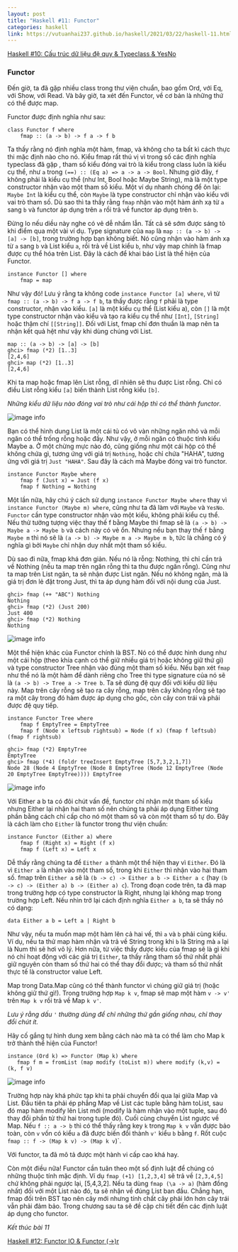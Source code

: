 ```yaml
---
layout: post
title: "Haskell #11: Functor"
categories: haskell
link: https://vutuanhai237.github.io/haskell/2021/03/22/haskell-11.html
---
```


[Haskell #10: Cấu trúc dữ liệu đệ quy & Typeclass & YesNo](https://vutuanhai237.github.io/haskell/2021/03/22/haskell-10.html)

### **Functor**

Đến giờ, ta đã gặp nhiều class trong thư viện chuẩn, bao gồm Ord, với Eq, với Show, với Read. Và bây giờ, ta xét đến Functor, về cơ bản là những thứ có thể được map.

Functor được định nghĩa như sau:
```
class Functor f where
    fmap :: (a -> b) -> f a -> f b
```
Ta thấy rằng nó định nghĩa một hàm, fmap, và không cho ta bất kì cách thực thi mặc định nào cho nó. Kiểu fmap rất thú vị vì trong số các định nghĩa typeclass đã gặp , tham số kiểu đóng vai trò là kiểu trong class luôn là kiểu cụ thể, như `a` trong `(==) :: (Eq a) => a -> a -> Bool`. Nhưng giờ đây, `f` không phải là kiểu cụ thể (như Int, Bool hoặc Maybe String), mà là một type constructor nhận vào một tham số kiểu. Một ví dụ nhanh chóng để ôn lại: `Maybe Int` là kiểu cụ thể, còn `Maybe` là type constructor chỉ nhận vào kiểu với vai trò tham số. Dù sao thì ta thấy rằng `fmap` nhận vào một hàm ánh xạ từ `a` sang `b` và functor áp dụng trên `a` rồi trả về functor áp dụng trên `b`.

Đừng lo nếu diều này nghe có vẻ dễ nhầm lẫn. Tất cả sẽ sớm được sáng tỏ khi điểm qua một vài ví dụ. Type signature của `map` là `map :: (a -> b) -> [a] -> [b]`, trong trường hợp bạn không biết. Nó cũng nhận vào hàm ánh xạ từ `a` sang `b` và List kiểu `a`, rồi trả về List kiểu `b`, như vậy map chính là fmap được cụ thể hóa trên List. Đây là cách để khai báo List là thể hiện của Functor.
```
instance Functor [] where
    fmap = map
```
Như vậy đó! Lưu ý rằng ta không code `instance Functor [a] where`, vì từ `fmap :: (a -> b) -> f a -> f b`, ta thấy được rằng `f` phải là type constructor, nhận vào kiểu. `[a]` là một kiểu cụ thể (List kiểu a), còn `[]` là một type constructor nhận vào kiểu và tạo ra kiểu cụ thể như `[Int]`, `[String]` hoặc thậm chí `[[String]]`.
Đối với List, fmap chỉ đơn thuần là map nên ta nhận kết quả hệt như vậy khi dùng chúng với List.
```
map :: (a -> b) -> [a] -> [b]
ghci> fmap (*2) [1..3]
[2,4,6]
ghci> map (*2) [1..3]
[2,4,6]
```
Khi ta map hoặc fmap lên List rỗng, dĩ nhiên sẽ thu được List rỗng. Chỉ có điều List rỗng kiểu `[a]` biến thành List rỗng kiểu `[b]`.

*Những kiểu dữ liệu nào đóng vai trò như cái hộp thì có thể thành functor*. 

![image info](https://github.com/vutuanhai237/vutuanhai237.github.io/blob/master/assets/image/haskell/11-1.png?raw=true)

Bạn có thể hình dung List là một cái tủ có vô vàn những ngăn nhỏ và mỗi ngăn có thể trống rỗng hoặc đầy. Như vậy, ở mỗi ngăn có thuộc tính kiểu Maybe a. Ở một chừng mực nào đó, cũng giống như một cái hộp có thể không chứa gì, tương ứng với giá trị `Nothing`, hoặc chỉ chứa "HAHA", tương ứng với giá trị `Just "HAHA"`. Sau đây là cách mà Maybe đóng vai trò functor.
```
instance Functor Maybe where
    fmap f (Just x) = Just (f x)
    fmap f Nothing = Nothing
```
Một lần nữa, hãy chú ý cách sử dụng `instance Functor Maybe where` thay vì `instance Functor (Maybe m) where`, cũng như ta đã làm với `Maybe` và `YesNo`. `Functor` cần type constructor nhận vào một kiểu, không phải kiểu cụ thể. Nếu thử tưởng tượng việc thay thế f bằng Maybe thì fmap sẽ là `(a -> b) -> Maybe a -> Maybe b` và cách này có vẻ ổn. Nhưng nếu bạn thay thế `f` bằng `Maybe m` thì nó sẽ là `(a -> b) -> Maybe m a -> Maybe m b`, tức là chẳng có ý nghĩa gì bởi `Maybe` chỉ nhận duy nhất một tham số kiểu.

Dù sao đi nữa, fmap khá đơn giản. Nếu nó là rỗng: Nothing, thì chỉ cần trả về Nothing (nếu ta map trên ngăn rỗng thì ta thu được ngăn rỗng). Cũng như ta map trên List ngăn, ta sẽ nhận được List ngăn. Nếu nó không ngăn, mà là giá trị đơn lẻ đặt trong Just, thì ta áp dụng hàm đối với nội dung của Just.
```
ghci> fmap (++ "ABC") Nothing
Nothing
ghci> fmap (*2) (Just 200)
Just 400
ghci> fmap (*2) Nothing
Nothing
```

![image info](https://github.com/vutuanhai237/vutuanhai237.github.io/blob/master/assets/image/haskell/11-2.png?raw=true)

Một thể hiện khác của Functor chính là BST. Nó có thể được hình dung như một cái hộp (theo khía cạnh có thể giữ nhiều giá trị hoặc không giữ thứ gì) và type constructor Tree nhận vào đúng một tham số kiểu. Nếu bạn xét `fmap` như thể nó là một hàm để dành riêng cho Tree thì type signature của nó sẽ là `(a -> b) -> Tree a -> Tree b`. Ta sẽ dùng đệ quy đối với kiểu dữ liệu này. Map trên cây rỗng sẽ tạo ra cây rỗng, map trên cây không rỗng sẽ tạo ra một cây trong đó hàm được áp dụng cho gốc, còn cây con trái và phải được đệ quy tiếp.
```
instance Functor Tree where
    fmap f EmptyTree = EmptyTree
    fmap f (Node x leftsub rightsub) = Node (f x) (fmap f leftsub) (fmap f rightsub)

ghci> fmap (*2) EmptyTree
EmptyTree
ghci> fmap (*4) (foldr treeInsert EmptyTree [5,7,3,2,1,7])
Node 28 (Node 4 EmptyTree (Node 8 EmptyTree (Node 12 EmptyTree (Node 20 EmptyTree EmptyTree)))) EmptyTree
```

![image info](https://github.com/vutuanhai237/vutuanhai237.github.io/blob/master/assets/image/haskell/11-3.png?raw=true)

Với Either a b ta có đôi chút vấn đề, functor chỉ nhận một tham số kiểu nhưng Either lại nhận hai tham số nên chúng ta phải áp dụng Either từng phần bằng cách chỉ cấp cho nó một tham số và còn một tham số tự do. Đây là cách làm cho `Either` là functor trong thư viện chuẩn:
```
instance Functor (Either a) where
    fmap f (Right x) = Right (f x)
    fmap f (Left x) = Left x
```
Dễ thấy rằng chúng ta để `Either a` thành một thể hiện thay vì `Either`. Đó là vì `Either a` là nhận vào một tham số, trong khi `Either` thì nhận vào hai tham số. fmap trên `Either a` sẽ là `(b -> c) -> Either a b -> Either a c` (hay `(b -> c) -> (Either a) b -> (Either a) c`). Trong đoạn code trên, ta đã map trong trường hợp có type constructor là Right, nhưng lại không map trong trường hợp Left. Nếu nhìn trở lại cách định nghĩa `Either a b`, ta sẽ thấy nó có dạng:
```
data Either a b = Left a | Right b
```
Như vậy, nếu ta muốn map một hàm lên cả hai vế, thì `a` và `b` phải cùng kiểu. Ví dụ, nếu ta thử map hàm nhận và trả về String trong khi `b` là String mà `a` lại là Num thì sẽ hơi vô lý. Hơn nữa, từ việc thấy được kiểu của fmap sẽ là gì khi nó chỉ hoạt động với các giá trị `Either`, ta thấy rằng tham số thứ nhất phải giữ nguyên còn tham số thứ hai có thể thay đổi được; và tham số thứ nhất thực tế là constructor value Left.

Map trong Data.Map cũng có thể thành functor vì chúng giữ giá trị (hoặc không giữ thứ gì!). Trong trường hợp `Map k v`, fmap sẽ map một hàm `v -> v'` trên `Map k v` rồi trả về Map `k v'`. 

*Lưu ý rằng dấu `'` thường dùng để chỉ những thứ gần giống nhau, chỉ thay đổi chút ít.*

Hãy cố gắng tự hình dung xem bằng cách nào mà ta có thể làm cho Map k trở thành thể hiện của Functor!
```
instance (Ord k) => Functor (Map k) where
   fmap f m = fromList (map modify (toList m)) where modify (k,v) = (k, f v)
```

![image info](https://github.com/vutuanhai237/vutuanhai237.github.io/blob/master/assets/image/haskell/11-4.png?raw=true)

Trường hợp này khá phức tạp khi ta phải chuyển đổi qua lại giữa Map và List. Đầu tiên ta phải ép phẳng Map về List các tuple bằng hàm toList, sau đó map hàm modify lên List mới (modify là hàm nhận vào một tuple, sau đó thay đổi phần tử thứ hai trong tuple đó). Cuối cùng chuyển List ngược về Map. Nếu `f :: a -> b` thì có thể thấy rằng key `k` trong `Map k v` vẫn được bảo toàn, còn `v` vốn có kiểu `a` đã được biến đổi thành `v'` kiểu `b` bằng `f`. Rốt cuộc `fmap :: f -> (Map k v) -> (Map k v`)`.

Với functor, ta đã mô tả được một hành vi cấp cao khá hay.

Còn một điều nữa! Functor cần tuân theo một số định luật để chúng có những thuộc tính mặc định. Ví dụ `fmap (+1) [1,2,3,4]` sẽ trả về `[2,3,4,5]` chứ không phải ngược lại, [5,4,3,2]. Nếu ta dùng `fmap (\a -> a)` (hàm đồng nhất) đối với một List nào đó, ta sẽ nhận về đúng List ban đầu. Chẳng hạn, fmap đối trên BST tạo nên cây mới nhưng tính chất cây phải lớn hơn cây trái vẫn phải đảm bảo. Trong chương sau ta sẽ đề cập chi tiết đến các định luật áp dụng cho functor.

*Kết thúc bài 11*

[Haskell #12: Functor IO & Functor (->)r](https://vutuanhai237.github.io/haskell/2021/03/25/haskell-12.html)
